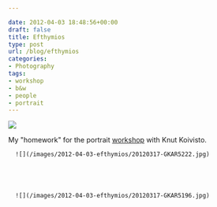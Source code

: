 ```yaml
---

date: 2012-04-03 18:48:56+00:00
draft: false
title: Efthymios
type: post
url: /blog/efthymios
categories:
- Photography
tags:
- workshop
- b&w
- people
- portrait
---
```


![](/images/2012-04-03-efthymios/20120317-GKAR5216.jpg)

  



My "homework" for the portrait [workshop](http://www.georgioskaramanis.com/blog/portrait-workshop-with-knut-koivisto-day-i) with Knut Koivisto.


  
      ![](/images/2012-04-03-efthymios/20120317-GKAR5222.jpg)

  


  
      ![](/images/2012-04-03-efthymios/20120317-GKAR5196.jpg)

